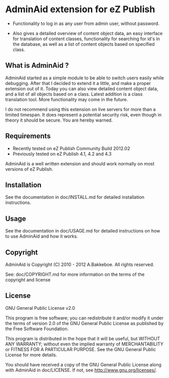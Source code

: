 AdminAid extension for eZ Publish
=============

* Functionality to log in as any user from admin user, without password. 

* Also gives a detailed overview of content object data, an easy interface
for translation of content classes, functionality for searching for
id's in the database, as well as a list of content objects based on 
specified class.


What is AdminAid ?
-----------

AdminAid started as a simple module to be able to switch users
easily while debugging. After that I decided to extend it a little,
and make a proper extension out of it. Today you can also view 
detailed content object data, and a list of all objects based on
a class. Latest addition is a class translation tool.
More functionality may come in the future.

I do not recommend using this extension on live servers for more
than a limited timespan. It does represent a potential security
risk, even though in theory it should be secure. You are hereby warned.


Requirements
-----------

* Recently tested on eZ Publish Community Build 2012.02
* Previously tested on eZ Publish 4.1, 4.2 and 4.3

AdminAid is a well written extension and should work normally on most versions of eZ Publish.


Installation
-----------

See the documentation in doc/INSTALL.md for detailed installation instructions.


Usage
-----------

See the documentation in doc/USAGE.md for detailed instructions on how to use AdminAid and how it works.



Copyright
-----------

AdminAid is Copyright (C) 2010 - 2012 A.Bakkeboe. All rights reserved.

See: doc/COPYRIGHT.md for more information on the terms of the copyright and license


License
-----------

GNU General Public License v2.0

This program is free software; you can redistribute it and/or
modify it under the terms of version 2.0 of the GNU General
Public License as published by the Free Software Foundation.

This program is distributed in the hope that it will be useful,
but WITHOUT ANY WARRANTY; without even the implied warranty of
MERCHANTABILITY or FITNESS FOR A PARTICULAR PURPOSE.  See the
GNU General Public License for more details.

You should have received a copy of the GNU General Public License
along with AdminAid in doc/LICENSE.  If not, see <http://www.gnu.org/licenses/>.

